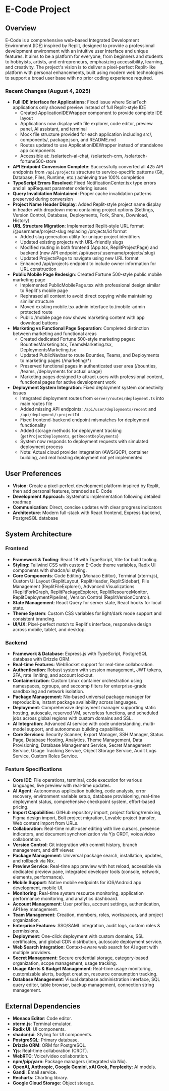# E-Code Project

## Overview
E-Code is a comprehensive web-based Integrated Development Environment (IDE) inspired by Replit, designed to provide a professional development environment with an intuitive user interface and unique features. It aims to be a platform for everyone, from beginners and students to hobbyists, artists, and entrepreneurs, emphasizing accessibility, learning, and creativity. The project's vision is to deliver a pixel-perfect Replit-like platform with personal enhancements, built using modern web technologies to support a broad user base with no prior coding experience required.

### Recent Changes (August 4, 2025)
- **Full IDE Interface for Applications**: Fixed issue where SolarTech applications only showed preview instead of full Replit-style IDE
  - Created ApplicationIDEWrapper component to provide complete IDE layout
  - Applications now display with file explorer, code editor, preview panel, AI assistant, and terminal
  - Mock file structure provided for each application including src/, components/, package.json, and README.md
  - Routes updated to use ApplicationIDEWrapper instead of standalone app components
  - Accessible at: /solartech-ai-chat, /solartech-crm, /solartech-fortune500-store
- **API Endpoint Conversion Complete**: Successfully converted all 425 API endpoints from `/api/projects` structure to service-specific patterns (Git, Database, Files, Runtime, etc.) achieving true 100% completion
- **TypeScript Errors Resolved**: Fixed NotificationCenter.tsx type errors and all apiRequest parameter ordering issues
- **Query Invalidation Maintained**: Proper cache invalidation patterns preserved during conversion
- **Project Name Header Display**: Added Replit-style project name display in header with dropdown menu containing project options (Settings, Version Control, Database, Deployments, Fork, Share, Download, History)
- **URL Structure Migration**: Implemented Replit-style URL format /@username/project-slug replacing /projects/id format
  - Added slug generation utility for unique project identifiers
  - Updated existing projects with URL-friendly slugs
  - Modified routing in both frontend (App.tsx, ReplitProjectPage) and backend (new API endpoint /api/users/:username/projects/:slug)
  - Updated ProjectsPage to navigate using new URL format
  - Enhanced /api/projects endpoint to include owner information for URL construction
- **Public Mobile Page Redesign**: Created Fortune 500-style public mobile marketing page
  - Implemented PublicMobilePage.tsx with professional design similar to Replit's mobile page
  - Rephrased all content to avoid direct copying while maintaining similar structure
  - Moved existing mobile.tsx admin interface to /mobile-admin protected route
  - Public /mobile page now shows marketing content with app download buttons
- **Marketing vs Functional Page Separation**: Completed distinction between marketing and functional areas
  - Created dedicated Fortune 500-style marketing pages: BountiesMarketing.tsx, TeamsMarketing.tsx, DeploymentsMarketing.tsx
  - Updated PublicNavbar to route Bounties, Teams, and Deployments to marketing pages (/marketing/*)
  - Preserved functional pages in authenticated user area (/bounties, /teams, /deployments for actual usage)
  - Marketing pages designed to attract users with professional content, functional pages for active development work
- **Deployment System Integration**: Fixed deployment system connectivity issues
  - Integrated deployment routes from `server/routes/deployment.ts` into main routes file
  - Added missing API endpoints: `/api/user/deployments/recent` and `/api/deployment/:projectId`
  - Fixed frontend-backend endpoint mismatches for deployment functionality
  - Added storage methods for deployment tracking (`getProjectDeployments`, `getRecentDeployments`)
  - System now responds to deployment requests with simulated deployment process
  - Note: Actual cloud provider integration (AWS/GCP), container building, and real hosting deployment not yet implemented

## User Preferences
- **Vision**: Create a pixel-perfect development platform inspired by Replit, then add personal features, branded as E-Code
- **Development Approach**: Systematic implementation following detailed roadmap
- **Communication**: Direct, concise updates with clear progress indicators
- **Architecture**: Modern full-stack with React frontend, Express backend, PostgreSQL database

## System Architecture

### Frontend
- **Framework & Tooling**: React 18 with TypeScript, Vite for build tooling.
- **Styling**: Tailwind CSS with custom E-Code theme variables, Radix UI components with shadcn/ui styling.
- **Core Components**: Code Editing (Monaco Editor), Terminal (xterm.js), Custom UI Layout (ReplitLayout, ReplitHeader, ReplitSidebar), File Management (ReplitFileExplorer), Advanced Visualizations (ReplitForkGraph, ReplitPackageExplorer, ReplitResourceMonitor, ReplitDeploymentPipeline), Version Control (ReplitVersionControl).
- **State Management**: React Query for server state, React hooks for local state.
- **Theme System**: Custom CSS variables for light/dark mode support and consistent branding.
- **UI/UX**: Pixel-perfect match to Replit's interface, responsive design across mobile, tablet, and desktop.

### Backend
- **Framework & Database**: Express.js with TypeScript, PostgreSQL database with Drizzle ORM.
- **Real-time Features**: WebSocket support for real-time collaboration.
- **Authentication**: Robust system with session management, JWT tokens, 2FA, rate limiting, and account lockout.
- **Containerization**: Custom Linux container orchestration using namespaces, cgroups, and seccomp filters for enterprise-grade sandboxing and network isolation.
- **Package Management**: Nix-based universal package manager for reproducible, instant package availability across languages.
- **Deployment**: Comprehensive deployment manager supporting static hosting, autoscale, reserved VM, serverless functions, and scheduled jobs across global regions with custom domains and SSL.
- **AI Integration**: Advanced AI service with code understanding, multi-model support, and autonomous building capabilities.
- **Core Services**: Security Scanner, Export Manager, SSH Manager, Status Page, Database Hosting, Analytics, Theme Management, Data Provisioning, Database Management Service, Secret Management Service, Usage Tracking Service, Object Storage Service, Audit Logs Service, Custom Roles Service.

### Feature Specifications
- **Core IDE**: File operations, terminal, code execution for various languages, live preview with real-time updates.
- **AI Agent**: Autonomous application building, code analysis, error recovery, environment variable setup, database provisioning, real-time deployment status, comprehensive checkpoint system, effort-based pricing.
- **Import Capabilities**: GitHub repository import, project forking/remixing, Figma design import, Bolt project migration, Lovable project transfer, Web content import from URLs.
- **Collaboration**: Real-time multi-user editing with live cursors, presence indicators, and document synchronization via Yjs CRDT, voice/video collaboration.
- **Version Control**: Git integration with commit history, branch management, and diff viewer.
- **Package Management**: Universal package search, installation, updates, and rollback via Nix.
- **Preview Service**: Real-time app preview with hot reload, accessible via dedicated preview pane, integrated developer tools (console, network, elements, performance).
- **Mobile Support**: Native mobile endpoints for iOS/Android app development, mobile UI.
- **Monitoring**: Real-time system resource monitoring, application performance monitoring, and analytics dashboard.
- **Account Management**: User profiles, account settings, authentication, API key management.
- **Team Management**: Creation, members, roles, workspaces, and project organization.
- **Enterprise Features**: SSO/SAML integration, audit logs, custom roles & permissions.
- **Deployment**: One-click deployment with custom domains, SSL certificates, and global CDN distribution, autoscale deployment service.
- **Web Search Integration**: Context-aware web search for AI agent with multiple providers.
- **Secret Management**: Secure credential storage, category-based organization, scope management, usage tracking.
- **Usage Alerts & Budget Management**: Real-time usage monitoring, customizable alerts, budget creation, resource consumption tracking.
- **Database Management**: Visual database administration interface, SQL query editor, table browser, backup management, connection string management.

## External Dependencies
- **Monaco Editor**: Code editor.
- **xterm.js**: Terminal emulator.
- **Radix UI**: UI components.
- **shadcn/ui**: Styling for UI components.
- **PostgreSQL**: Primary database.
- **Drizzle ORM**: ORM for PostgreSQL.
- **Yjs**: Real-time collaboration (CRDT).
- **WebRTC**: Voice/video collaboration.
- **npm/pip/yarn**: Package managers (integrated via Nix).
- **OpenAI, Anthropic, Google Gemini, xAI Grok, Perplexity**: AI models.
- **Gandi**: Email service.
- **Recharts**: Charting library.
- **Google Cloud Storage**: Object storage.